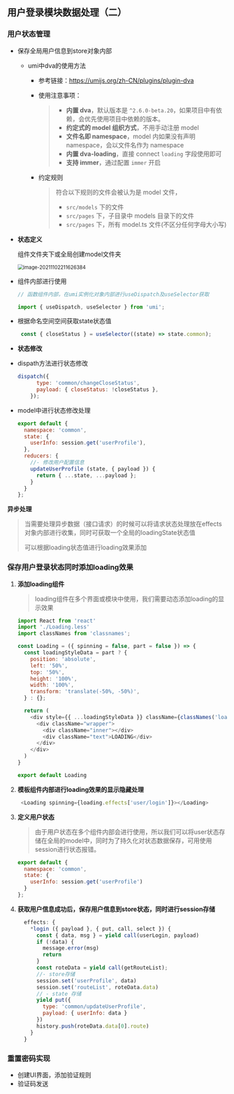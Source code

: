 ## 用户登录模块数据处理（二）

### 用户状态管理

- 保存全局用户信息到store对象内部

    - umi中dva的使用方法

        - 参考链接：https://umijs.org/zh-CN/plugins/plugin-dva

        - 使用注意事项：

            > - **内置 dva**，默认版本是 `^2.6.0-beta.20`，如果项目中有依赖，会优先使用项目中依赖的版本。
            > - **约定式的 model 组织方式**，不用手动注册 model
            > - **文件名即 namespace**，model 内如果没有声明 namespace，会以文件名作为 namespace
            > - **内置 dva-loading**，直接 connect `loading` 字段使用即可
            > - **支持 immer**，通过配置 `immer` 开启

        - 约定规则

            > 符合以下规则的文件会被认为是 model 文件，
            >
            > - `src/models` 下的文件
            > - `src/pages` 下，子目录中 models 目录下的文件
            > - `src/pages` 下，所有 model.ts 文件(不区分任何字母大小写)

- **状态定义**

    组件文件夹下或全局创建model文件夹

    <img src="https://adminimg.hyfarsight.com/image-20211102211626384.png" alt="image-20211102211626384" style="zoom: 80%;margin:0" />

- 组件内部进行使用

    ```js
    // 函数组件内部，在umi实例化对象内部进行useDispatch及useSelector获取
    
    import { useDispatch, useSelector } from 'umi';
    ```

- 根据命名空间空间获取state状态值

    ```js
     const { closeStatus } = useSelector((state) => state.common);
    ```

- **状态修改**

- dispath方法进行状态修改

    ```js
    dispatch({
          type: 'common/changeCloseStatus',
          payload: { closeStatus: !closeStatus },
        });
    ```

- model中进行状态修改处理

    ```js
    export default {
      namespace: 'common',
      state: {
        userInfo: session.get('userProfile'),
      },
      reducers: {
        //- 修改用户配置信息
        updateUserProfile (state, { payload }) {
          return { ...state, ...payload };
        }
      }
    };
    ```

**异步处理**

> 当需要处理异步数据（接口请求）的时候可以将请求状态处理放在effects对象内部进行收集，同时可获取一个全局的loadingState状态值
>
> 可以根据loading状态值进行loading效果添加



### 保存用户登录状态同时添加loading效果

1. **添加loading组件**

    > loading组件在多个界面或模块中使用，我们需要动态添加loading的显示效果

    ```js
    import React from 'react'
    import './Loading.less'
    import classNames from 'classnames';
    
    const Loading = ({ spinning = false, part = false }) => {
      const loadingStyleData = part ? {
        position: 'absolute',
        left: '50%',
        top: '50%',
        height: '100%',
        width: '100%',
        transform: 'translate(-50%, -50%)',
      } : {};
    
      return (
        <div style={{ ...loadingStyleData }} className={classNames('loader', 'fullScreen', { hidden: !spinning })}>
          <div className="wrapper">
            <div className="inner"></div>
            <div className="text">LOADING</div>
          </div>
        </div>
      )
    }
    
    export default Loading
    
    ```

2. **模板组件内部进行loading效果的显示隐藏处理**

    ```js
     <Loading spinning={loading.effects['user/login']}></Loading>
    ```

3. **定义用户状态**

    > 由于用户状态在多个组件内部会进行使用，所以我们可以将user状态存储在全局的model中，同时为了持久化对状态数据保存，可用使用session进行状态报错。

    ```js
    export default {
      namespace: 'common',
      state: {
        userInfo: session.get('userProfile')
      }
    };
    ```

4. **获取用户信息成功后，保存用户信息到store状态，同时进行session存储**

    ```js
      effects: {
        *login ({ payload }, { put, call, select }) {
          const { data, msg } = yield call(userLogin, payload)
          if (!data) {
            message.error(msg)
            return
          }
          const roteData = yield call(getRouteList);
          //- store存储
          session.set('userProfile', data)
          session.set('routeList', roteData.data)
          // - state 存储  
          yield put({
            type: 'common/updateUserProfile',
            payload: { userInfo: data }
          })
          history.push(roteData.data[0].route)
        }
      }
    ```



### 重置密码实现

- 创建UI界面，添加验证规则
- 验证码发送
